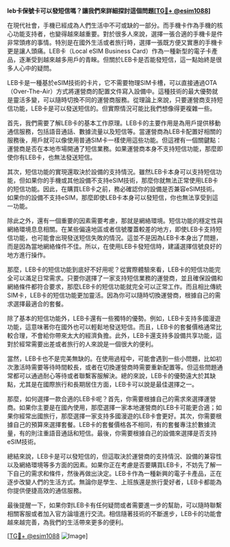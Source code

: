 **leb卡保號卡可以發短信嗎？讓我們來詳細探討這個問題[[TG💪+ @esim1088](https://t.me/s/esim1088)]**

在現代社會，手機已經成為人們生活中不可或缺的一部分。而手機卡作為手機的核心功能支持者，也變得越來越重要。對於很多人來說，選擇一張合適的手機卡是件非常頭疼的事情。特別是在國外生活或者旅行時，選擇一張既方便又實惠的手機卡更是讓人頭痛。LEB卡（Local eSIM Business Card）作為一種新型的電子卡產品，逐漸受到越來越多用戶的青睞。但關於LEB卡是否能發短信，這一點始終是很多人心中的疑問。

LEB卡是一種基於eSIM技術的卡片，它不需要物理SIM卡槽，可以直接通過OTA（Over-The-Air）方式將運營商的配置文件寫入設備中。這種技術的最大優勢就是靈活多變，可以隨時切換不同的運營商服務。從理論上來說，只要運營商支持短信功能，LEB卡是可以發送短信的。但實際情況可能比我們想像得更複雜一些。

首先，我們需要了解LEB卡的基本工作原理。LEB卡的主要作用是為用戶提供移動通信服務，包括語音通話、數據流量以及短信等。當運營商為LEB卡配置好相關的服務後，用戶就可以像使用普通SIM卡一樣使用這些功能。但這裡有一個關鍵點：運營商是否在本地市場開通了短信業務。如果運營商本身不支持短信功能，那麼即使你有LEB卡，也無法發送短信。

其次，短信功能的實現還取決於設備的支持情況。雖然LEB卡本身可以支持短信功能，但如果你的手機或其他設備不支持eSIM技術，那麼你就無法正常使用LEB卡的短信功能。因此，在購買LEB卡之前，務必確認你的設備是否兼容eSIM技術。如果你的設備不支持eSIM，那麼即使LEB卡本身可以發短信，你也無法享受到這一功能。

除此之外，還有一個重要的因素需要考慮，那就是網絡環境。短信功能的穩定性與網絡環境息息相關。在某些偏遠地區或者信號覆蓋較差的地方，即使LEB卡支持短信功能，也可能會出現發送短信失敗的情況。這並不是因為LEB卡本身出了問題，而是因為當地網絡條件不佳。所以，在使用LEB卡發短信時，建議選擇信號良好的地方進行操作。

那麼，LEB卡的短信功能到底好不好用呢？從實際體驗來看，LEB卡的短信功能完全可以滿足日常需求。只要你選擇了一家支持短信業務的運營商，並且確保設備和網絡條件都符合要求，那麼LEB卡的短信功能就完全可以正常工作。而且相比傳統SIM卡，LEB卡的短信功能更加靈活。因為你可以隨時切換運營商，根據自己的需求選擇最適合的套餐。

除了基本的短信功能外，LEB卡還有一些獨特的優勢。例如，LEB卡支持多國漫遊功能，這意味著你在國外也可以輕鬆地發送短信。而且，LEB卡的套餐價格通常比較合理，不會給你帶來太大的經濟負擔。此外，LEB卡還支持多設備共享功能，這對於經常需要出差或者旅行的人來說是一個很大的便利。

當然，LEB卡也不是完美無缺的。在使用過程中，可能會遇到一些小問題，比如初次激活時需要等待時間較長，或者在切換運營商時需要重新配置等。但這些問題通常都可以通過耐心等待或者聯繫客服解決。總的來說，LEB卡的優勢遠大於其缺點，尤其是在國際旅行和長期居住方面，LEB卡可以說是最佳選擇之一。

那麼，如何選擇一款合適的LEB卡呢？首先，你需要根據自己的需求來選擇運營商。如果你主要是在國內使用，那麼選擇一家本地運營商的LEB卡可能更合適；如果你經常出國旅行，那麼選擇一家支持多國漫遊的LEB卡會更好。其次，你需要根據自己的預算來選擇套餐。LEB卡的套餐價格各不相同，有的套餐專注於數據流量，有的則注重語音通話和短信。最後，你需要根據自己的設備來選擇是否支持eSIM技術。

總結來說，LEB卡是可以發短信的，但這取決於運營商的支持情況、設備的兼容性以及網絡環境等多方面的因素。如果你正在考慮是否要購買LEB卡，不妨先了解一下自己的需求和條件，然後再做出決定。LEB卡作為一種新興的電子卡產品，正在逐步改變人們的生活方式。無論你是學生、上班族還是旅行愛好者，LEB卡都能為你提供便捷高效的通信服務。

最後提醒一下，如果你對LEB卡有任何疑問或者需要進一步的幫助，可以隨時聯繫相關客服或者加入官方論壇進行交流。相信隨著技術的不斷進步，LEB卡的功能會越來越完善，為我們的生活帶來更多的便利。

[[TG💪+ @esim1088](https://t.me/s/esim1088) ![Image](https://i.postimg.cc/4NQfJmqS/Snipaste-2025-05-13-00-14-12.png)]